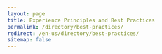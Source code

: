 ```yaml
---
layout: page
title: Experience Principles and Best Practices
permalink: /directory/best-practices/
redirect: /en-us/directory/best-practices/
sitemap: false
---
```

